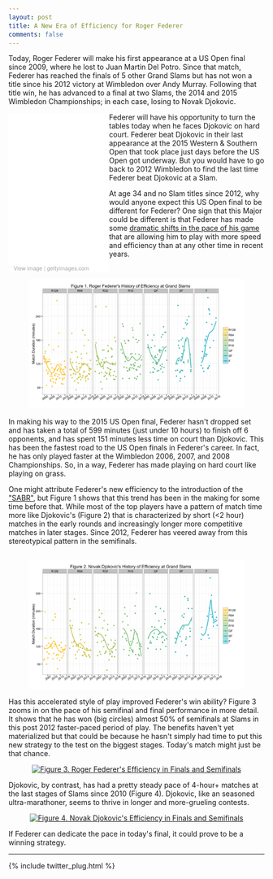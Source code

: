 ```yaml
---
layout: post
title: A New Era of Efficiency for Roger Federer
comments: false
---
```


Today, Roger Federer will make his first appearance at a US Open final since 2009, where he lost to Juan Martin Del Potro. Since that match, Federer has reached the finals of 5 other Grand Slams but has not won a title since his 2012 victory at Wimbledon over Andy Murray. Following that title win, he has advanced to a final at two Slams, the 2014 and 2015 Wimbledon Championships; in each case, losing to Novak Djokovic.

<div class="getty embed image" style="background-color:#fff;display:inline-block;font-family:'Helvetica Neue',Helvetica,Arial,sans-serif;color:#a7a7a7;font-size:11px;width:100%;max-width:198px;float:left;"><div style="overflow:hidden;position:relative;height:0;padding:150.000000% 0 0 0;width:100%;"><iframe src="//embed.gettyimages.com/embed/487806664?et=Ei7GcYVAS41W9qz7zm0JGA&viewMoreLink=off&sig=Rt84NyxvFBLqSKtP6wcxooWFvMLkty7WUSCHyXyfIds=" width="198" height="297" scrolling="no" frameborder="0" style="display:inline-block;position:absolute;top:0;left:0;width:100%;height:100%; padding:5%;"></iframe></div><p style="margin:0;"></p><div style="padding:0;margin:0 0 0 10px;text-align:left;"><a href="http://www.gettyimages.com/detail/487806664" target="_blank" style="color:#a7a7a7;text-decoration:none;font-weight:normal !important;border:none;display:inline-block;">View image</a> | <a href="http://www.gettyimages.com" target="_blank" style="color:#a7a7a7;text-decoration:none;font-weight:normal !important;border:none;display:inline-block;">gettyimages.com</a></div></div>

Federer will have his opportunity to turn the tables today when he faces Djokovic on hard court. Federer beat Djokovic in their last appearance at the 2015 Western & Southern Open that took place just days before the US Open got underway. But you would have to go back to 2012 Wimbledon to find the last time Federer beat Djokovic at a Slam.

At age 34 and no Slam titles since 2012, why would anyone expect this US Open final to be different for Federer? One sign that this Major could be different is that Federer has made some <u>dramatic shifts in the pace of his game</u> that are allowing him to play with more speed and efficiency than at any other time in recent years.

<figure style="float:right;">
  <img src="/assets/federer_efficiency.png"/>
</figure>

In making his way to the 2015 US Open final, Federer hasn't dropped set and has taken a total of 599 minutes (just under 10 hours) to finish off 6 opponents, and has spent 151 minutes less time on court than Djokovic. This has been the fastest road to the US Open finals in Federer's career. In fact, he has only played faster at the Wimbledon 2006, 2007, and 2008 Championships. So, in a way, Federer has made playing on hard court like playing on grass. 


One might attribute Federer's new efficiency to the introduction of the ["SABR"](http://sports.yahoo.com/news/ageless-federer-braced-straight-shootout-djokovic-031717637--ten.html), but Figure 1 shows that this trend has been in the making for some time before that. While most of the top players have a pattern of match time more like Djokovic's (Figure 2) that is characterized by short (<2 hour) matches in the early rounds and increasingly longer more competitive matches in later stages. Since 2012, Federer has veered away from this stereotypical pattern in the semifinals.  

<figure style="float:right;">
  <img src="/assets/djokovic_efficiency.png"/>
</figure>

Has this accelerated style of play improved Federer's win ability? Figure 3 zooms in on the pace of his semifinal and final performance in more detail. It shows that he has won (big circles) almost 50% of semifinals at Slams in this post 2012 faster-paced period of play. The benefits haven't yet materialized but that could be because he hasn't simply had time to put this new strategy to the test on the biggest stages. Today's match might just be that chance.


<div>
    <a href="https://plot.ly/~on-the-t/347/" target="_blank" title="Figure 3. Roger Federer&#39;s Efficiency in Finals and Semifinals" style="display: block; text-align: center;"><img src="https://plot.ly/~on-the-t/347.png" alt="Figure 3. Roger Federer&#39;s Efficiency in Finals and Semifinals" style="max-width: 100%;width: 800px;"  width="800" onerror="this.onerror=null;this.src='https://plot.ly/404.png';" /></a>
    <script data-plotly="on-the-t:347"  src="https://plot.ly/embed.js" async></script>
</div>



Djokovic, by contrast, has had a pretty steady pace of 4-hour+ matches at the last stages of Slams since 2010 (Figure 4). Djokovic, like an seasoned ultra-marathoner, seems to thrive in longer and more-grueling contests. 

<div>
    <a href="https://plot.ly/~on-the-t/350/" target="_blank" title="Figure 4. Novak Djokovic&#39;s Efficiency in Finals and Semifinals" style="display: block; text-align: center;"><img src="https://plot.ly/~on-the-t/350.png" alt="Figure 4. Novak Djokovic&#39;s Efficiency in Finals and Semifinals" style="max-width: 100%;width: 800px;"  width="800" onerror="this.onerror=null;this.src='https://plot.ly/404.png';" /></a>
    <script data-plotly="on-the-t:350"  src="https://plot.ly/embed.js" async></script>
</div>


If Federer can dedicate the pace in today's final, it could prove to be a winning strategy. 


---

{% include twitter_plug.html %}
